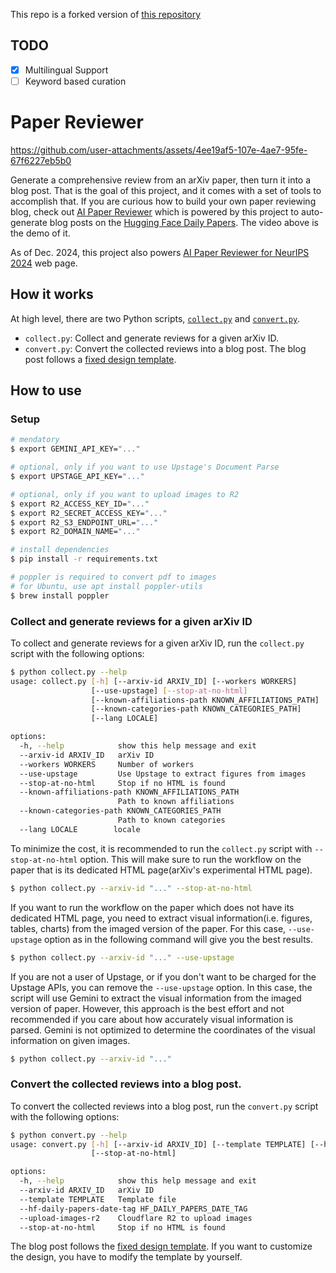 This repo is a forked version of [this repository](https://github.com/deep-diver/paper-reviewer)

## TODO
- [x] Multilingual Support
- [ ] Keyword based curation

# Paper Reviewer

https://github.com/user-attachments/assets/4ee19af5-107e-4ae7-95fe-67f6227eb5b0

Generate a comprehensive review from an arXiv paper, then turn it into a blog post. That is the goal of this project, and it comes with a set of tools to accomplish that. If you are curious how to build your own paper reviewing blog, check out [AI Paper Reviewer](https://deep-diver.github.io/ai-paper-reviewer) which is powered by this project to auto-generate blog posts on the [Hugging Face Daily Papers](https://huggingface.co/papers). The video above is the demo of it.

As of Dec. 2024, this project also powers [AI Paper Reviewer for NeurIPS 2024](https://deep-diver.github.io/neurips2024/) web page.

## How it works

At high level, there are two Python scripts, [`collect.py`](./collect.py) and [`convert.py`](./convert.py). 
- `collect.py`: Collect and generate reviews for a given arXiv ID.
- `convert.py`: Convert the collected reviews into a blog post. The blog post follows a [fixed design template](https://deep-diver.github.io/ai-paper-reviewer).

## How to use

### Setup 

```bash
# mendatory
$ export GEMINI_API_KEY="..."

# optional, only if you want to use Upstage's Document Parse
$ export UPSTAGE_API_KEY="..." 

# optional, only if you want to upload images to R2
$ export R2_ACCESS_KEY_ID="..." 
$ export R2_SECRET_ACCESS_KEY="..."
$ export R2_S3_ENDPOINT_URL="..."
$ export R2_DOMAIN_NAME="..."

# install dependencies
$ pip install -r requirements.txt

# poppler is required to convert pdf to images
# for Ubuntu, use apt install poppler-utils 
$ brew install poppler
```

### Collect and generate reviews for a given arXiv ID

To collect and generate reviews for a given arXiv ID, run the `collect.py` script with the following options:

```bash
$ python collect.py --help
usage: collect.py [-h] [--arxiv-id ARXIV_ID] [--workers WORKERS] 
                  [--use-upstage] [--stop-at-no-html] 
                  [--known-affiliations-path KNOWN_AFFILIATIONS_PATH]
                  [--known-categories-path KNOWN_CATEGORIES_PATH]
                  [--lang LOCALE]

options:
  -h, --help            show this help message and exit
  --arxiv-id ARXIV_ID   arXiv ID
  --workers WORKERS     Number of workers
  --use-upstage         Use Upstage to extract figures from images
  --stop-at-no-html     Stop if no HTML is found
  --known-affiliations-path KNOWN_AFFILIATIONS_PATH
                        Path to known affiliations
  --known-categories-path KNOWN_CATEGORIES_PATH
                        Path to known categories
  --lang LOCALE        locale
```

To minimize the cost, it is recommended to run the `collect.py` script with `--stop-at-no-html` option. This will make sure to run the workflow on the paper that is its dedicated HTML page(arXiv's experimental HTML page). 

```bash
$ python collect.py --arxiv-id "..." --stop-at-no-html
```

If you want to run the workflow on the paper which does not have its dedicated HTML page, you need to extract visual information(i.e. figures, tables, charts) from the imaged version of the paper. For this case, `--use-upstage` option as in the following command will give you the best results. 

```bash
$ python collect.py --arxiv-id "..." --use-upstage 
```

If you are not a user of Upstage, or if you don't want to be charged for the Upstage APIs, you can remove the `--use-upstage` option. In this case, the script will use Gemini to extract the visual information from the imaged version of paper. However, this approach is the best effort and not recommended if you care about how accurately visual information is parsed. Gemini is not optimized to determine the coordinates of the visual information on given images.

```bash
$ python collect.py --arxiv-id "..." 
```

### Convert the collected reviews into a blog post.

To convert the collected reviews into a blog post, run the `convert.py` script with the following options:

```bash
$ python convert.py --help
usage: convert.py [-h] [--arxiv-id ARXIV_ID] [--template TEMPLATE] [--hf-daily-papers-date-tag HF_DAILY_PAPERS_DATE_TAG] [--upload-images-r2]
                  [--stop-at-no-html]

options:
  -h, --help            show this help message and exit
  --arxiv-id ARXIV_ID   arXiv ID
  --template TEMPLATE   Template file
  --hf-daily-papers-date-tag HF_DAILY_PAPERS_DATE_TAG
  --upload-images-r2    Cloudflare R2 to upload images
  --stop-at-no-html     Stop if no HTML is found
```

The blog post follows the [fixed design template](https://deep-diver.github.io/ai-paper-reviewer). If you want to customize the design, you have to modify the template by yourself. 
